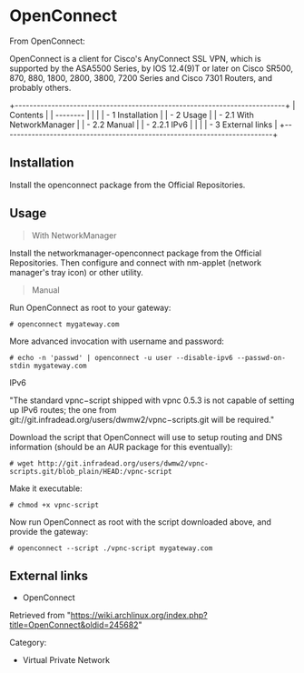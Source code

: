 OpenConnect
===========

From OpenConnect:

OpenConnect is a client for Cisco's AnyConnect SSL VPN, which is
supported by the ASA5500 Series, by IOS 12.4(9)T or later on Cisco
SR500, 870, 880, 1800, 2800, 3800, 7200 Series and Cisco 7301 Routers,
and probably others.

+--------------------------------------------------------------------------+
| Contents                                                                 |
| --------                                                                 |
|                                                                          |
| -   1 Installation                                                       |
| -   2 Usage                                                              |
|     -   2.1 With NetworkManager                                          |
|     -   2.2 Manual                                                       |
|         -   2.2.1 IPv6                                                   |
|                                                                          |
| -   3 External links                                                     |
+--------------------------------------------------------------------------+

Installation
------------

Install the openconnect package from the Official Repositories.

Usage
-----

> With NetworkManager

Install the networkmanager-openconnect package from the Official
Repositories. Then configure and connect with nm-applet (network
manager's tray icon) or other utility.

> Manual

Run OpenConnect as root to your gateway:

    # openconnect mygateway.com

More advanced invocation with username and password:

    # echo -n 'passwd' | openconnect -u user --disable-ipv6 --passwd-on-stdin mygateway.com

IPv6

"The standard vpnc−script shipped with vpnc 0.5.3 is not capable of
setting up IPv6 routes; the one from
git://git.infradead.org/users/dwmw2/vpnc−scripts.git will be required."

Download the script that OpenConnect will use to setup routing and DNS
information (should be an AUR package for this eventually):

    # wget http://git.infradead.org/users/dwmw2/vpnc-scripts.git/blob_plain/HEAD:/vpnc-script

Make it executable:

    # chmod +x vpnc-script

Now run OpenConnect as root with the script downloaded above, and
provide the gateway:

    # openconnect --script ./vpnc-script mygateway.com

External links
--------------

-   OpenConnect

Retrieved from
"https://wiki.archlinux.org/index.php?title=OpenConnect&oldid=245682"

Category:

-   Virtual Private Network
